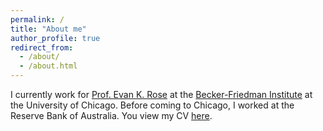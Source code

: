 ```yaml
---
permalink: /
title: "About me"
author_profile: true
redirect_from: 
  - /about/
  - /about.html
---
```


I currently work for [Prof. Evan K. Rose](https://ekrose.github.io/) at the [Becker-Friedman Institute](https://bfi.uchicago.edu/) at the University of Chicago. Before coming to Chicago, I worked at the Reserve Bank of Australia. You view my CV [here](jkmulq.github.io/blob/master/files/CV.pdf).